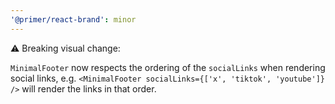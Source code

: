 ```yaml
---
'@primer/react-brand': minor
---
```


⚠️ Breaking visual change:

`MinimalFooter` now respects the ordering of the `socialLinks` when rendering social links, e.g. `<MinimalFooter socialLinks={['x', 'tiktok', 'youtube']} />` will render the links in that order.
